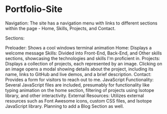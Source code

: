 # Portfolio-Site
Navigation: The site has a navigation menu with links to different sections within the page - Home, Skills, Projects, and Contact.

Sections:

Preloader: Shows a cool windows terminal animation
Home: Displays a welcome message
Skills: Divided into Front-End, Back-End, and Other skills sections, showcasing the technologies and skills I'm proficient in.
Projects: Displays a collection of projects, each represented by an image. Clicking on an image opens a modal showing details about the project, including its name, links to GitHub and live demos, and a brief description.
Contact: Provides a form for visitors to reach out to me.
JavaScript Functionality: Several JavaScript files are included, presumably for functionality like typing animation on the home section, filtering of projects using Isotope library, and other interactivity.
External Resources: Utilizes external resources such as Font Awesome icons, custom CSS files, and Isotope JavaScript library.
Planning to add a Blog Section as well.
